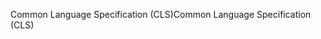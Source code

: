 <span data-ttu-id="7792a-101">Common Language Specification (CLS)</span><span class="sxs-lookup"><span data-stu-id="7792a-101">Common Language Specification (CLS)</span></span>